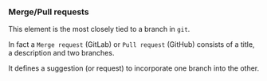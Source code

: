 ### Merge/Pull requests

<!-- pages-include -->

This element is the most closely tied to a branch in `git`.

In fact a `Merge request` (GitLab) or `Pull request` (GitHub) consists of a title, a description and two branches.

It defines a suggestion (or request) to incorporate one branch into the other.
